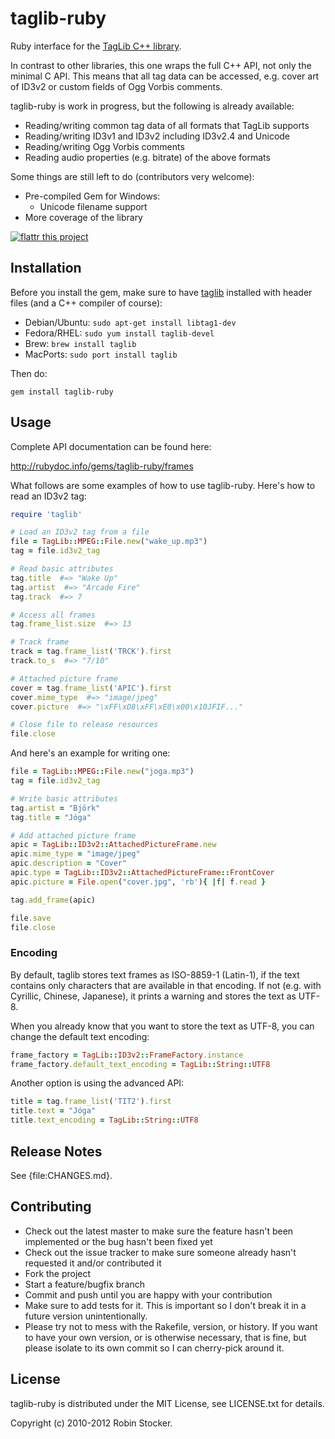 taglib-ruby
===========

Ruby interface for the [TagLib C++ library][taglib].

In contrast to other libraries, this one wraps the full C++ API, not
only the minimal C API. This means that all tag data can be accessed,
e.g. cover art of ID3v2 or custom fields of Ogg Vorbis comments.

taglib-ruby is work in progress, but the following is already available:

* Reading/writing common tag data of all formats that TagLib supports
* Reading/writing ID3v1 and ID3v2 including ID3v2.4 and Unicode
* Reading/writing Ogg Vorbis comments
* Reading audio properties (e.g. bitrate) of the above formats

Some things are still left to do (contributors very welcome):

* Pre-compiled Gem for Windows:
  * Unicode filename support
* More coverage of the library

[![flattr this project][flattr-img]][flattr-link]

Installation
------------

Before you install the gem, make sure to have [taglib][taglib] installed
with header files (and a C++ compiler of course):

* Debian/Ubuntu: `sudo apt-get install libtag1-dev`
* Fedora/RHEL: `sudo yum install taglib-devel`
* Brew: `brew install taglib`
* MacPorts: `sudo port install taglib`

Then do:

    gem install taglib-ruby

Usage
-----

Complete API documentation can be found here:

http://rubydoc.info/gems/taglib-ruby/frames

What follows are some examples of how to use taglib-ruby. Here's how to
read an ID3v2 tag:

```ruby
require 'taglib'

# Load an ID3v2 tag from a file
file = TagLib::MPEG::File.new("wake_up.mp3")
tag = file.id3v2_tag

# Read basic attributes
tag.title  #=> "Wake Up"
tag.artist  #=> "Arcade Fire"
tag.track  #=> 7

# Access all frames
tag.frame_list.size  #=> 13

# Track frame
track = tag.frame_list('TRCK').first
track.to_s  #=> "7/10"

# Attached picture frame
cover = tag.frame_list('APIC').first
cover.mime_type  #=> "image/jpeg"
cover.picture  #=> "\xFF\xD8\xFF\xE0\x00\x10JFIF..."

# Close file to release resources
file.close
```

And here's an example for writing one:

```ruby
file = TagLib::MPEG::File.new("joga.mp3")
tag = file.id3v2_tag

# Write basic attributes
tag.artist = "Björk"
tag.title = "Jóga"

# Add attached picture frame
apic = TagLib::ID3v2::AttachedPictureFrame.new
apic.mime_type = "image/jpeg"
apic.description = "Cover"
apic.type = TagLib::ID3v2::AttachedPictureFrame::FrontCover
apic.picture = File.open("cover.jpg", 'rb'){ |f| f.read }

tag.add_frame(apic)

file.save
file.close
```

### Encoding

By default, taglib stores text frames as ISO-8859-1 (Latin-1), if the
text contains only characters that are available in that encoding. If
not (e.g. with Cyrillic, Chinese, Japanese), it prints a warning and
stores the text as UTF-8.

When you already know that you want to store the text as UTF-8, you can
change the default text encoding:

```ruby
frame_factory = TagLib::ID3v2::FrameFactory.instance
frame_factory.default_text_encoding = TagLib::String::UTF8
```

Another option is using the advanced API:

```ruby
title = tag.frame_list('TIT2').first
title.text = "Jóga"
title.text_encoding = TagLib::String::UTF8
```

Release Notes
-------------

See {file:CHANGES.md}.

Contributing
------------

* Check out the latest master to make sure the feature hasn't been
  implemented or the bug hasn't been fixed yet
* Check out the issue tracker to make sure someone already hasn't
  requested it and/or contributed it
* Fork the project
* Start a feature/bugfix branch
* Commit and push until you are happy with your contribution
* Make sure to add tests for it. This is important so I don't break it
  in a future version unintentionally.
* Please try not to mess with the Rakefile, version, or history. If you
  want to have your own version, or is otherwise necessary, that is
  fine, but please isolate to its own commit so I can cherry-pick around
  it.

License
-------

taglib-ruby is distributed under the MIT License,
see LICENSE.txt for details.

Copyright (c) 2010-2012 Robin Stocker.

[taglib]: http://developer.kde.org/~wheeler/taglib.html
[flattr-img]: http://api.flattr.com/button/flattr-badge-large.png
[flattr-link]: https://flattr.com/submit/auto?user_id=robinst&url=https://github.com/robinst/taglib-ruby&title=taglib-ruby&tags=github&category=software
